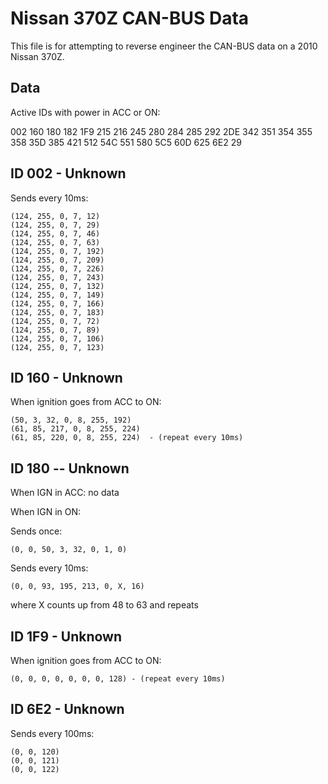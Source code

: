 Nissan 370Z CAN-BUS Data
========================


This file is for attempting to reverse engineer the CAN-BUS data
on a 2010 Nissan 370Z.


Data
----

Active IDs with power in ACC or ON:

002
160
180
182
1F9
215
216
245
280
284
285
292
2DE
342
351
354
355
358
35D
385
421
512
54C
551
580
5C5
60D
625
6E2
29


ID 002 - Unknown
----------------

Sends every 10ms:

    (124, 255, 0, 7, 12)
    (124, 255, 0, 7, 29)
    (124, 255, 0, 7, 46)
    (124, 255, 0, 7, 63)
    (124, 255, 0, 7, 192)
    (124, 255, 0, 7, 209)
    (124, 255, 0, 7, 226)
    (124, 255, 0, 7, 243)
    (124, 255, 0, 7, 132)
    (124, 255, 0, 7, 149)
    (124, 255, 0, 7, 166)
    (124, 255, 0, 7, 183)
    (124, 255, 0, 7, 72)
    (124, 255, 0, 7, 89)
    (124, 255, 0, 7, 106)
    (124, 255, 0, 7, 123)


ID 160 - Unknown
----------------

When ignition goes from ACC to ON:

    (50, 3, 32, 0, 8, 255, 192)
    (61, 85, 217, 0, 8, 255, 224)
    (61, 85, 220, 0, 8, 255, 224)  - (repeat every 10ms)


ID 180 -- Unknown
-----------------

When IGN in ACC: no data

When IGN in ON:

Sends once:

    (0, 0, 50, 3, 32, 0, 1, 0)


Sends every 10ms:

    (0, 0, 93, 195, 213, 0, X, 16)

where X counts up from 48 to 63 and repeats


ID 1F9 - Unknown
----------------

When ignition goes from ACC to ON:

    (0, 0, 0, 0, 0, 0, 0, 128) - (repeat every 10ms)



ID 6E2 - Unknown
----------------

Sends every 100ms:

    (0, 0, 120)
    (0, 0, 121)
    (0, 0, 122)

